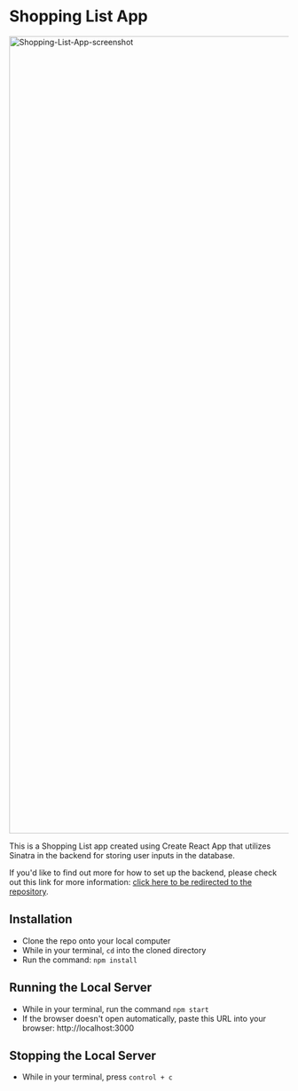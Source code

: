 # Shopping List App

<img width="1437" alt="Shopping-List-App-screenshot" src="https://user-images.githubusercontent.com/107666746/197848864-8b6889e0-e3b8-431e-9c42-009d27e0d5dd.png">

This is a Shopping List app created using Create React App that utilizes Sinatra in the backend for storing user inputs in the database.

If you'd like to find out more for how to set up the backend, please check out this link for more information: [click here to be redirected to the repository](https://github.com/PinkWalrus/phase-3-project-server).

## Installation

- Clone the repo onto your local computer
- While in your terminal, `cd` into the cloned directory
- Run the command: `npm install`

## Running the Local Server
- While in your terminal, run the command `npm start`
- If the browser doesn't open automatically, paste this URL into your browser: http://localhost:3000

## Stopping the Local Server
- While in your terminal, press `control + c`
